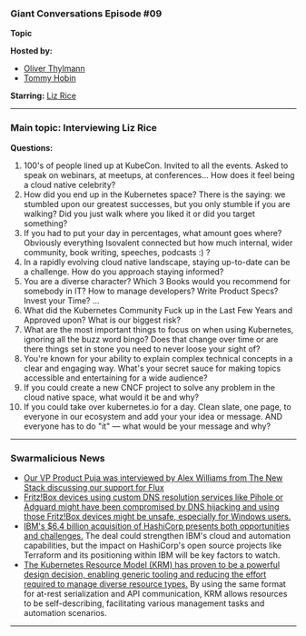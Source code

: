 ### Giant Conversations Episode #09

**Topic** 



**Hosted by:** 

* [Oliver Thylmann](https://twitter.com/othylmann)
* [Tommy Hobin](https://twitter.com/tommyhobin)

**Starring:** [Liz Rice](https://twitter.com/lizrice)



------------------------------------------------------------------------------------------------------------------------------
### Main topic: Interviewing Liz Rice

**Questions:**

1. 100's of people lined up at KubeCon. Invited to all the events. Asked to speak on webinars, at meetups, at conferences... How does it feel being a cloud native celebrity? 
2. How did you end up in the Kubernetes space? There is the saying: we stumbled upon our greatest successes, but you only stumble if you are walking? Did you just walk where you liked it or did you target something?
3. If you had to put your day in percentages, what amount goes where? Obviously everything Isovalent connected but how much internal, wider community, book writing, speeches, podcasts :) ?
4. In a rapidly evolving cloud native landscape, staying up-to-date can be a challenge. How do you approach staying informed?
5. You are a diverse character? Which 3 Books would you recommend for somebody in IT? How to manage developers? Write Product Specs? Invest your Time? ...
6. What did the Kubernetes Community Fuck up in the Last Few Years and Approved upon? What is our biggest risk?
7. What are the most important things to focus on when using Kubernetes, ignoring all the buzz word bingo? Does that change over time or are there things set in stone you need to never loose your sight of?
9. You're known for your ability to explain complex technical concepts in a clear and engaging way. What's your secret sauce for making topics accessible and entertaining for a wide audience?
10. If you could create a new CNCF project to solve any problem in the cloud native space, what would it be and why?
11. If you could take over kubernetes.io for a day. Clean slate, one page, to everyone in our ecosystem and add your your idea or message. AND everyone has to do "it" — what would be your message and why?


------------------------------------------------------------------------------------------------------------------------------

### Swarmalicious News 

- [Our VP Product Puja was interviewed by Alex Williams from The New Stack discussing our support for Flux](https://thenewstack.io/how-giant-swarm-is-helping-to-support-the-future-of-flux/)
- [Fritz!Box devices using custom DNS resolution services like Pihole or Adguard might have been compromised by DNS hijacking and using those Fritz!Box devices might be unsafe, especially for Windows users.](https://crapts.org/2024/04/21/all-fritz-box-modems-have-been-hijacked/)
- [IBM's $6.4 billion acquisition of HashiCorp presents both opportunities and challenges.](https://medium.com/@fintanr/on-ibm-acquiring-hashicorp-c9c73a40d20c) The deal could strengthen IBM's cloud and automation capabilities, but the impact on HashiCorp's open source projects like Terraform and its positioning within IBM will be key factors to watch. 
- [The Kubernetes Resource Model (KRM) has proven to be a powerful design decision, enabling generic tooling and reducing the effort required to manage diverse resource types.](https://medium.com/@bgrant0607/on-using-the-kubernetes-resource-model-for-declarative-configuration-a5dd11b99546) By using the same format for at-rest serialization and API communication, KRM allows resources to be self-describing, facilitating various management tasks and automation scenarios.
  


------------------------------------------------------------------------------------------------------------------------------


